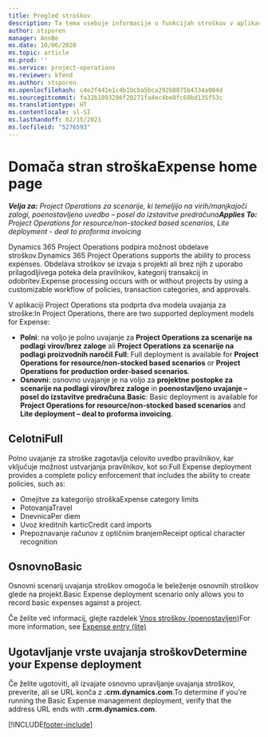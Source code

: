 ```yaml
---
title: Pregled stroškov
description: Ta tema vsebuje informacije o funkcijah stroškov v aplikaciji Project Operations.
author: stsporen
manager: AnnBe
ms.date: 10/06/2020
ms.topic: article
ms.prod: ''
ms.service: project-operations
ms.reviewer: kfend
ms.author: stsporen
ms.openlocfilehash: c4e2f441e1c4b1bcba5bca292b8075b4334a004d
ms.sourcegitcommit: fa32b1893286f20271fa4ec4be8fc68bd135f53c
ms.translationtype: HT
ms.contentlocale: sl-SI
ms.lasthandoff: 02/15/2021
ms.locfileid: "5276593"
---
```

# <a name="expense-home-page"></a><span data-ttu-id="fbbc4-103">Domača stran stroška</span><span class="sxs-lookup"><span data-stu-id="fbbc4-103">Expense home page</span></span>

<span data-ttu-id="fbbc4-104">_**Velja za:** Project Operations za scenarije, ki temeljijo na virih/manjkajoči zalogi, poenostavljeno uvedbo – posel do izstavitve predračuna_</span><span class="sxs-lookup"><span data-stu-id="fbbc4-104">_**Applies To:** Project Operations for resource/non-stocked based scenarios, Lite deployment - deal to proforma invoicing_</span></span>


<span data-ttu-id="fbbc4-105">Dynamics 365 Project Operations podpira možnost obdelave stroškov.</span><span class="sxs-lookup"><span data-stu-id="fbbc4-105">Dynamics 365 Project Operations supports the ability to process expenses.</span></span> <span data-ttu-id="fbbc4-106">Obdelava stroškov se izvaja s projekti ali brez njih z uporabo prilagodljivega poteka dela pravilnikov, kategorij transakcij in odobritev.</span><span class="sxs-lookup"><span data-stu-id="fbbc4-106">Expense processing occurs with or without projects by using a customizable workflow of policies, transaction categories, and approvals.</span></span>

<span data-ttu-id="fbbc4-107">V aplikaciji Project Operations sta podprta dva modela uvajanja za stroške:</span><span class="sxs-lookup"><span data-stu-id="fbbc4-107">In Project Operations, there are two supported deployment models for Expense:</span></span> 

- <span data-ttu-id="fbbc4-108">**Polni**: na voljo je polno uvajanje za **Project Operations za scenarije na podlagi virov/brez zaloge** ali **Project Operations za scenarije na podlagi proizvodnih naročil**.</span><span class="sxs-lookup"><span data-stu-id="fbbc4-108">**Full**: Full deployment is available for **Project Operations for resource/non-stocked based scenarios** or **Project Operations for production order-based scenarios**.</span></span>
- <span data-ttu-id="fbbc4-109">**Osnovni**: osnovno uvajanje je na voljo za **projektne postopke za scenarije na podlagi virov/brez zaloge** in **poenostavljeno uvajanje – posel do izstavitve predračuna**.</span><span class="sxs-lookup"><span data-stu-id="fbbc4-109">**Basic**: Basic deployment is available for **Project Operations for resource/non-stocked based scenarios** and **Lite deployment – deal to proforma invoicing**.</span></span>

## <a name="full"></a><span data-ttu-id="fbbc4-110">Celotni</span><span class="sxs-lookup"><span data-stu-id="fbbc4-110">Full</span></span> 
<span data-ttu-id="fbbc4-111">Polno uvajanje za stroške zagotavlja celovito uvedbo pravilnikov, kar vključuje možnost ustvarjanja pravilnikov, kot so:</span><span class="sxs-lookup"><span data-stu-id="fbbc4-111">Full Expense deployment provides a complete policy enforcement that includes the ability to create policies, such as:</span></span>

  - <span data-ttu-id="fbbc4-112">Omejitve za kategorijo stroška</span><span class="sxs-lookup"><span data-stu-id="fbbc4-112">Expense category limits</span></span>
  - <span data-ttu-id="fbbc4-113">Potovanja</span><span class="sxs-lookup"><span data-stu-id="fbbc4-113">Travel</span></span>
  - <span data-ttu-id="fbbc4-114">Dnevnica</span><span class="sxs-lookup"><span data-stu-id="fbbc4-114">Per diem</span></span>
  - <span data-ttu-id="fbbc4-115">Uvoz kreditnih kartic</span><span class="sxs-lookup"><span data-stu-id="fbbc4-115">Credit card imports</span></span>
  - <span data-ttu-id="fbbc4-116">Prepoznavanje računov z optičnim branjem</span><span class="sxs-lookup"><span data-stu-id="fbbc4-116">Receipt optical character recognition</span></span>

## <a name="basic"></a><span data-ttu-id="fbbc4-117">Osnovno</span><span class="sxs-lookup"><span data-stu-id="fbbc4-117">Basic</span></span> 
<span data-ttu-id="fbbc4-118">Osnovni scenarij uvajanja stroškov omogoča le beleženje osnovnih stroškov glede na projekt.</span><span class="sxs-lookup"><span data-stu-id="fbbc4-118">Basic Expense deployment scenario only allows you to record basic expenses against a project.</span></span> 

<span data-ttu-id="fbbc4-119">Če želite več informacij, glejte razdelek [Vnos stroškov (poenostavljen)](basic-expense.md)</span><span class="sxs-lookup"><span data-stu-id="fbbc4-119">For more information, see [Expense entry (lite)](basic-expense.md)</span></span>

## <a name="determine-your-expense-deployment"></a><span data-ttu-id="fbbc4-120">Ugotavljanje vrste uvajanja stroškov</span><span class="sxs-lookup"><span data-stu-id="fbbc4-120">Determine your Expense deployment</span></span>
<span data-ttu-id="fbbc4-121">Če želite ugotoviti, ali izvajate osnovno upravljanje uvajanja stroškov, preverite, ali se URL konča z **.crm.dynamics.com**.</span><span class="sxs-lookup"><span data-stu-id="fbbc4-121">To determine if you're running the Basic Expense management deployment, verify that the address URL ends with **.crm.dynamics.com**.</span></span> 


[!INCLUDE[footer-include](../includes/footer-banner.md)]